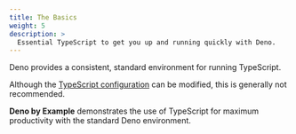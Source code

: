 ```yaml
---
title: The Basics
weight: 5
description: >
  Essential TypeScript to get you up and running quickly with Deno.
---
```


Deno provides a consistent, standard environment for running TypeScript.

Although the
[TypeScript configuration](https://deno.land/manual@v1.12.2/typescript/configuration)
can be modified, this is generally not recommended.

**Deno by Example** demonstrates the use of TypeScript for maximum productivity
with the standard Deno environment.
